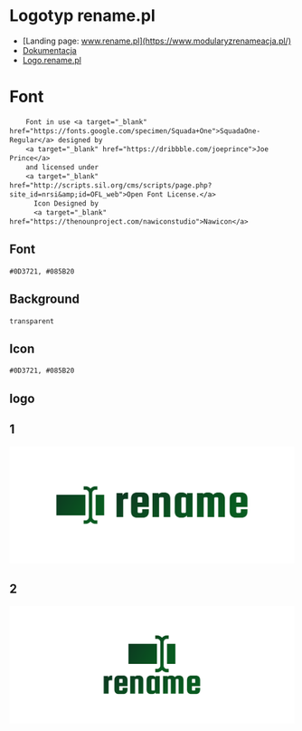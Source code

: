 # Logotyp rename.pl
+ [Landing page: www.rename.pl](https://www.modularyzrenameacja.pl/)
+ [Dokumentacja](https://docs.rename.pl/)
+ [Logo.rename.pl](https://logo.rename.pl/)



# Font

        Font in use <a target="_blank" href="https://fonts.google.com/specimen/Squada+One">SquadaOne-Regular</a> designed by
        <a target="_blank" href="https://dribbble.com/joeprince">Joe Prince</a>
        and licensed under
        <a target="_blank" href="http://scripts.sil.org/cms/scripts/page.php?site_id=nrsi&amp;id=OFL_web">Open Font License.</a>
          Icon Designed by
          <a target="_blank" href="https://thenounproject.com/nawiconstudio">Nawicon</a>
          

## Font
  
    #0D3721, #085B20


## Background

    transparent

## Icon
     
    #0D3721, #085B20
    
    
## logo


## 1
![1/cover.png](1/cover.png)

## 2
![2/cover.png](2/cover.png)
          
